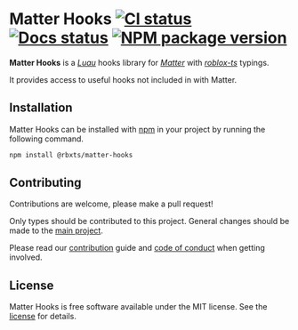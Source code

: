 # Matter Hooks [![CI status][ci-badge]][ci] [![Docs status][docs-badge]][docs] [![NPM package version][npm-badge]][package]

**Matter Hooks** is a _[Luau]_ hooks library for _[Matter]_ with _[roblox-ts]_
typings.

It provides access to useful hooks not included in with Matter.

[ci-badge]: https://github.com/matter-ecs/matter-hooks/actions/workflows/ci.yaml/badge.svg
[docs-badge]: https://github.com/matter-ecs/matter-hooks/actions/workflows/docs.yaml/badge.svg
[npm-badge]: https://img.shields.io/npm/v/%40rbxts/matter-hooks?color=34D058
[ci]: https://github.com/matter-ecs/matter-hooks/actions/workflows/ci.yaml
[docs]: https://matter-ecs.github.io/matter-hooks/
[package]: https://www.npmjs.com/package/@rbxts/matter-hooks
[luau]: https://luau-lang.org/
[matter]: https://eryn.io/matter/
[roblox-ts]: https://roblox-ts.com/

## Installation

Matter Hooks can be installed with [npm] in your project by running the
following command.

```sh
npm install @rbxts/matter-hooks
```

[npm]: https://www.npmjs.com/

## Contributing

Contributions are welcome, please make a pull request!

Only types should be contributed to this project. General changes should be made
to the [main project].

Please read our [contribution] guide and [code of conduct] when getting
involved.

[main project]: https://github.com/matter-ecs/matter-hooks
[contribution]: https://github.com/matter-ecs/matter-hooks/blob/main/CONTRIBUTING.md
[code of conduct]: https://github.com/matter-ecs/matter-hooks/blob/main/CODE_OF_CONDUCT.md

## License

Matter Hooks is free software available under the MIT license. See the [license]
for details.

[license]: LICENSE.md
